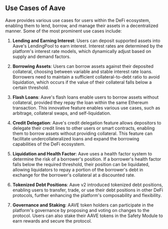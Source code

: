 ## Use Cases of Aave

Aave provides various use cases for users within the DeFi ecosystem, enabling them to lend, borrow, and manage their assets in a decentralized manner. Some of the most prominent use cases include:

1. **Lending and Earning Interest**: Users can deposit supported assets into Aave's LendingPool to earn interest. Interest rates are determined by the platform's interest rate models, which dynamically adjust based on supply and demand factors.

2. **Borrowing Assets**: Users can borrow assets against their deposited collateral, choosing between variable and stable interest rate loans. Borrowers need to maintain a sufficient collateral-to-debt ratio to avoid liquidation, which occurs if the value of their collateral falls below a certain threshold.

3. **Flash Loans**: Aave's flash loans enable users to borrow assets without collateral, provided they repay the loan within the same Ethereum transaction. This innovative feature enables various use cases, such as arbitrage, collateral swaps, and self-liquidation.

4. **Credit Delegation**: Aave's credit delegation feature allows depositors to delegate their credit lines to other users or smart contracts, enabling them to borrow assets without providing collateral. This feature can facilitate undercollateralized loans and expand the borrowing capabilities of the DeFi ecosystem.

5. **Liquidation and Health Factor**: Aave uses a health factor system to determine the risk of a borrower's position. If a borrower's health factor falls below the required threshold, their position can be liquidated, allowing liquidators to repay a portion of the borrower's debt in exchange for the borrower's collateral at a discounted rate.

6. **Tokenized Debt Positions**: Aave v2 introduced tokenized debt positions, enabling users to transfer, trade, or use their debt positions in other DeFi protocols, further enhancing the platform's composability and flexibility.

7. **Governance and Staking**: AAVE token holders can participate in the platform's governance by proposing and voting on changes to the protocol. Users can also stake their AAVE tokens in the Safety Module to earn rewards and secure the protocol.
